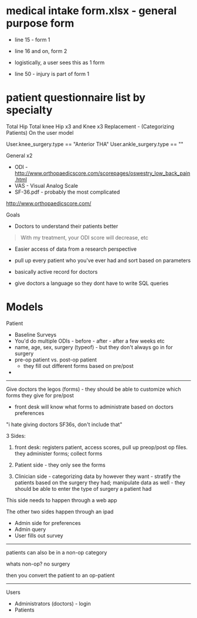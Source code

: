 # medical intake form.xlsx - general purpose form
* line 15 - form 1
* line 16 and on, form 2
* logistically, a user sees this as 1 form

* line 50 - injury is part of form 1

# patient questionnaire list by specialty

Total Hip
Total knee
Hip x3 and Knee x3 Replacement - 
(Categorizing Patients)
On the user model

User.knee_surgery.type == "Anterior THA"
User.ankle_surgery.type == ""

General x2
* ODI - http://www.orthopaedicscore.com/scorepages/oswestry_low_back_pain.html
* VAS - Visual Analog Scale
* SF-36.pdf - probably the most complicated

http://www.orthopaedicscore.com/

Goals
* Doctors to understand their patients better

> With my treatment, your ODI score will decrease, etc

* Easier access of data from a research perspective
* pull up every patient who you've ever had and sort based on parameters

* basically active record for doctors
* give doctors a language so they dont have to write SQL queries

# Models



Patient
* Baseline Surveys
* You'd do multiple ODIs - before - after - after a few weeks etc
* name, age, sex, surgery (typeof) - but they don't always go in for surgery
* pre-op patient vs. post-op patient
  - they fill out different forms based on pre/post
* 


---

Give doctors the legos (forms) - they should be able to customize which forms they give for pre/post

* front desk will know what forms to administrate based on doctors preferences

"i hate giving doctors SF36s, don't include that"

3 Sides:

1. front desk: registers patient, access scores, pull up preop/post op files. they administer forms; collect forms

2. Patient side - they only see the forms

3. Clinician side - categorizing data by however they want - stratify the patients based on the surgery they had; manipulate data as well - they should be able to enter the type of surgery a patient had

This side needs to happen through a web app

The other two sides happen through an ipad

* Admin side for preferences
* Admin query
* User fills out survey

---

patients can also be in a non-op category

whats non-op? no surgery

then you convert the patient to an op-patient

---

Users

* Administrators (doctors) - login
* Patients

